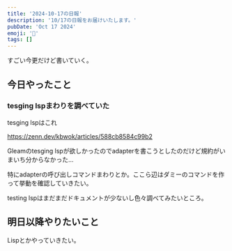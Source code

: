 ```yaml
---
title: '2024-10-17の日報'
description: '10/17の日報をお届けいたします。'
pubDate: 'Oct 17 2024'
emoji: '🦊'
tags: []
---
```


すごい今更だけど書いていく。

## 今日やったこと

### tesging lspまわりを調べていた

tesging lspはこれ

https://zenn.dev/kbwok/articles/588cb8584c99b2

Gleamのtesging lspが欲しかったのでadapterを書こうとしたのだけど規約がいまいち分からなかった...

特にadapterの呼び出しコマンドまわりとか。ここら辺はダミーのコマンドを作って挙動を確認していきたい。

testing lspはまだまだドキュメントが少ないし色々調べてみたいところ。

## 明日以降やりたいこと

Lispとかやっていきたい。

